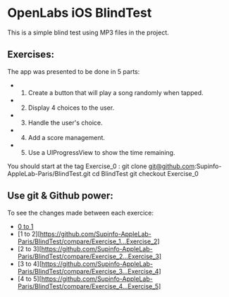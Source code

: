 OpenLabs iOS BlindTest
======================

This is a simple blind test using MP3 files in the project.

Exercises:
----------

The app was presented to be done in 5 parts:

* 1) Create a button that will play a song randomly when tapped.
* 2) Display 4 choices to the user.
* 3) Handle the user's choice.
* 4) Add a score management.
* 5) Use a UIProgressView to show the time remaining.

You should start at the tag Exercise_0 :
    git clone git@github.com:Supinfo-AppleLab-Paris/BlindTest.git
    cd BlindTest
    git checkout Exercise_0

Use git & Github power:
-----------------------

To see the changes made between each exercice:

* [0 to 1][0]
* [1 to 2][https://github.com/Supinfo-AppleLab-Paris/BlindTest/compare/Exercise_1...Exercise_2]
* [2 to 3][https://github.com/Supinfo-AppleLab-Paris/BlindTest/compare/Exercise_2...Exercise_3]
* [3 to 4][https://github.com/Supinfo-AppleLab-Paris/BlindTest/compare/Exercise_3...Exercise_4]
* [4 to 5][https://github.com/Supinfo-AppleLab-Paris/BlindTest/compare/Exercise_4...Exercise_5]

[0]: https://github.com/Supinfo-AppleLab-Paris/BlindTest/compare/Exercise_0...Exercise_1